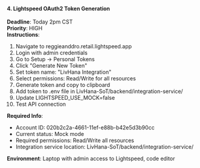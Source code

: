 #### 4. Lightspeed OAuth2 Token Generation
**Deadline**: Today 2pm CST  
**Priority**: HIGH  
**Instructions**:
1. Navigate to reggieanddro.retail.lightspeed.app
2. Login with admin credentials
3. Go to Setup → Personal Tokens
4. Click "Generate New Token"
5. Set token name: "LivHana Integration"
6. Select permissions: Read/Write for all resources
7. Generate token and copy to clipboard
8. Add token to .env file in LivHana-SoT/backend/integration-service/
9. Update LIGHTSPEED_USE_MOCK=false
10. Test API connection

**Required Info**:
- Account ID: 020b2c2a-4661-11ef-e88b-b42e5d3b90cc
- Current status: Mock mode
- Required permissions: Read/Write all resources
- Integration service location: LivHana-SoT/backend/integration-service/

**Environment**: Laptop with admin access to Lightspeed, code editor
